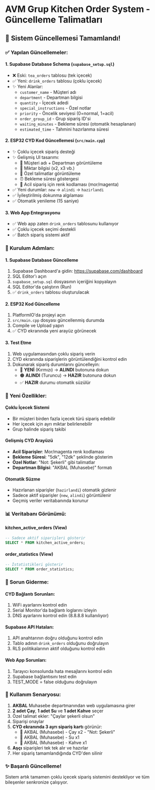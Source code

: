 # AVM Grup Kitchen Order System - Güncelleme Talimatları

## 🔄 Sistem Güncellemesi Tamamlandı!

### ✅ Yapılan Güncellemeler:

#### 1. **Supabase Database Schema** (`supabase_setup.sql`)
- ❌ Eski: `tea_orders` tablosu (tek içecek)
- ✅ Yeni: `drink_orders` tablosu (çoklu içecek)
- ✨ Yeni Alanlar:
  - `customer_name` - Müşteri adı
  - `department` - Departman bilgisi
  - `quantity` - İçecek adedi
  - `special_instructions` - Özel notlar
  - `priority` - Öncelik seviyesi (0=normal, 1=acil)
  - `order_group_id` - Grup sipariş ID'si
  - `waiting_minutes` - Bekleme süresi (otomatik hesaplanan)
  - `estimated_time` - Tahmini hazırlanma süresi

#### 2. **ESP32 CYD Kod Güncellemesi** (`src/main.cpp`)
- ✨ Çoklu içecek sipariş desteği
- ✨ Gelişmiş UI tasarımı:
  - 📍 Müşteri adı + Departman görüntüleme
  - 🔢 Miktar bilgisi (x2, x3 vb.)
  - 📝 Özel talimatlar görüntüleme
  - ⏰ Bekleme süresi göstergesi
  - 🚨 Acil sipariş için renk kodlaması (mor/magenta)
- ✅ Yeni durumlar: `new` → `alindi` → `hazirlandi`
- ✅ İyileştirilmiş dokunma algılaması
- ✅ Otomatik yenileme (15 saniye)

#### 3. **Web App Entegrasyonu**
- ✅ Web app zaten `drink_orders` tablosunu kullanıyor
- ✅ Çoklu içecek seçimi destekli
- ✅ Batch sipariş sistemi aktif

### 🚀 Kurulum Adımları:

#### 1. **Supabase Database Güncelleme**
1. Supabase Dashboard'a gidin: https://supabase.com/dashboard
2. SQL Editor'ı açın
3. `supabase_setup.sql` dosyasının içeriğini kopyalayın
4. SQL Editor'da çalıştırın (Run)
5. ✅ `drink_orders` tablosu oluşturulacak

#### 2. **ESP32 Kod Güncelleme**
1. PlatformIO'da projeyi açın
2. `src/main.cpp` dosyası güncellenmiş durumda
3. Compile ve Upload yapın
4. ✅ CYD ekranında yeni arayüz görünecek

#### 3. **Test Etme**
1. Web uygulamasından çoklu sipariş verin
2. CYD ekranında siparişlerin görüntülendiğini kontrol edin
3. Dokunarak sipariş durumlarını güncelleyin:
   - 🔴 **YENİ** (Kırmızı) → **ALINDI** butonuna dokun
   - 🟠 **ALINDI** (Turuncu) → **HAZIR** butonuna dokun
   - ✅ **HAZIR** durumu otomatik süzülür

### 🎯 Yeni Özellikler:

#### **Çoklu İçecek Sistemi**
- Bir müşteri birden fazla içecek türü sipariş edebilir
- Her içecek için ayrı miktar belirlenebilir
- Grup halinde sipariş takibi

#### **Gelişmiş CYD Arayüzü**
- **Acil Siparişler**: Mor/magenta renk kodlaması
- **Bekleme Süresi**: "5dk", "12dk" şeklinde gösterim
- **Özel Notlar**: "Not: Şekerli" gibi talimatlar
- **Departman Bilgisi**: "AKBAL (Muhasebe)" formatı

#### **Otomatik Süzme**
- Hazırlanan siparişler (`hazirlandi`) otomatik gizlenir
- Sadece aktif siparişler (`new`, `alindi`) görüntülenir
- Geçmiş veriler veritabanında korunur

### 📊 Veritabanı Görünümü:

#### **kitchen_active_orders** (View)
```sql
-- Sadece aktif siparişleri gösterir
SELECT * FROM kitchen_active_orders;
```

#### **order_statistics** (View)  
```sql
-- İstatistikleri gösterir
SELECT * FROM order_statistics;
```

### 🔧 Sorun Giderme:

#### **CYD Bağlantı Sorunları:**
1. WiFi ayarlarını kontrol edin
2. Serial Monitor'da bağlantı loglarını izleyin
3. DNS ayarlarını kontrol edin (8.8.8.8 kullanılıyor)

#### **Supabase API Hataları:**
1. API anahtarının doğru olduğunu kontrol edin
2. Tablo adının `drink_orders` olduğunu doğrulayın
3. RLS politikalarının aktif olduğunu kontrol edin

#### **Web App Sorunları:**
1. Tarayıcı konsolunda hata mesajlarını kontrol edin
2. Supabase bağlantısını test edin
3. TEST_MODE = false olduğunu doğrulayın

### 📱 Kullanım Senaryosu:

1. **AKBAL** Muhasebe departmanından web uygulamasına girer
2. **2 adet Çay**, **1 adet Su** ve **1 adet Kahve** seçer
3. Özel talimat ekler: "Çaylar şekerli olsun"
4. Siparişi onaylar
5. **CYD ekranında 3 ayrı sipariş kartı** görünür:
   - 🔴 AKBAL (Muhasebe) - Çay x2 - "Not: Şekerli"
   - 🔴 AKBAL (Muhasebe) - Su x1
   - 🔴 AKBAL (Muhasebe) - Kahve x1
6. **Aşçı** siparişleri tek tek alır ve hazırlar
7. Her sipariş tamamlandığında CYD'den silinir

### ✨ Başarılı Güncelleme!
Sistem artık tamamen çoklu içecek sipariş sistemini destekliyor ve tüm bileşenler senkronize çalışıyor.